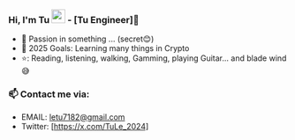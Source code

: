### Hi, I'm Tu <img src="https://media.giphy.com/media/hvRJCLFzcasrR4ia7z/giphy.gif" width="25px"> -  [Tu Engineer]🌻  



- 🔭 Passion in something ... (secret😊)
- 💪 2025 Goals: Learning many things in Crypto
- ⭐: Reading, listening, walking, Gamming, playing Guitar... and blade wind😅

### 📫 Contact me via:
- EMAIL: letu7182@gmail.com
- Twitter: [https://x.com/TuLe_2024]
